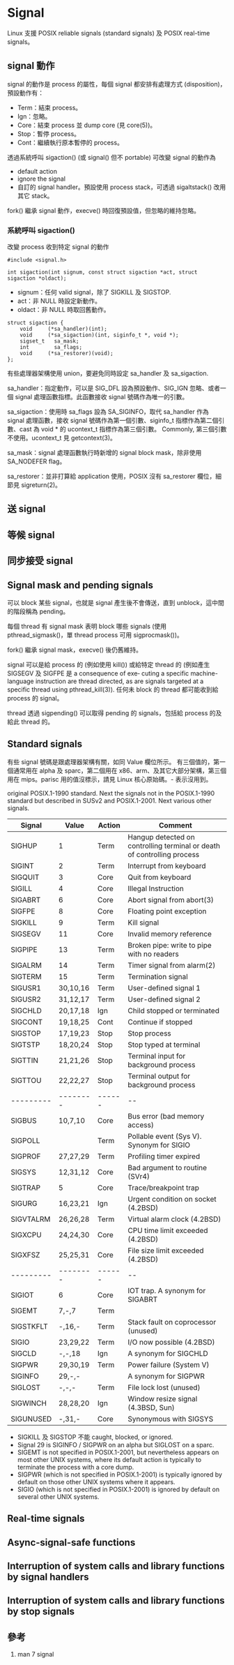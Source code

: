# Signal

Linux 支援 POSIX reliable signals (standard signals) 及 POSIX real-time signals。

## signal 動作
signal 的動作是 process 的屬性，每個 signal 都安排有處理方式 (disposition)，預設動作有：
* Term：結束 process。
* Ign：忽略。
* Core：結束 process 並 dump core (見 core(5))。
* Stop：暫停 process。
* Cont：繼續執行原本暫停的 process。

透過系統呼叫 sigaction() (或 signal() 但不 portable) 可改變 signal 的動作為
* default action
* ignore the signal
* 自訂的 signal handler。預設使用 process stack，可透過 sigaltstack() 改用其它 stack。

fork() 繼承 signal 動作，execve() 時回復預設值，但忽略的維持忽略。

### 系統呼叫 sigaction()
改變 process 收到特定 signal 的動作
```
#include <signal.h>

int sigaction(int signum, const struct sigaction *act, struct sigaction *oldact);
```
* signum：任何 valid signal，除了 SIGKILL 及 SIGSTOP.
* act：非 NULL 時設定新動作。
* oldact：非 NULL 時取回舊動作。

```
struct sigaction {
    void     (*sa_handler)(int);
    void     (*sa_sigaction)(int, siginfo_t *, void *);
    sigset_t   sa_mask;
    int        sa_flags;
    void     (*sa_restorer)(void);
};
```
有些處理器架構使用 union，要避免同時設定 sa_handler 及 sa_sigaction.

sa_handler：指定動作，可以是 SIG_DFL 設為預設動作、SIG_IGN 忽略、或者一個 signal 處理函數指標。此函數接收 signal 號碼作為唯一的引數。

sa_sigaction：使用時 sa_flags 設為 SA_SIGINFO，取代 sa_handler 作為 signal 處理函數，接收 signal 號碼作為第一個引數、siginfo_t 指標作為第二個引數、cast 為 void * 的 ucontext_t 指標作為第三個引數。
Commonly, 第三個引數不使用。ucontext_t 見 getcontext(3)。

sa_mask：signal 處理函數執行時新增的 signal block mask，除非使用 SA_NODEFER flag。

sa_restorer：並非打算給 application 使用，POSIX 沒有 sa_restorer 欄位，細節見 sigreturn(2)。

## 送 signal

## 等候 signal

## 同步接受 signal

## Signal mask and pending signals
可以 block 某些 signal，也就是 signal 產生後不會傳送，直到 unblock，這中間的階段稱為 pending。

每個 thread 有 signal mask 表明 block 哪些 signals (使用 pthread_sigmask()，單 thread process 可用 sigprocmask())。

fork() 繼承 signal mask，execve() 後仍舊維持。

signal 可以是給 process 的 (例如使用 kill()) 或給特定 thread 的 (例如產生 SIGSEGV 及 SIGFPE 是 a consequence of exe‐
       cuting a specific machine-language instruction are thread directed,  as
       are  signals  targeted  at a specific thread using pthread_kill(3)).
任何未 block 的 thread 都可能收到給 process 的 signal。

thread 透過 sigpending() 可以取得 pending 的 signals，包括給 process 的及給此 thread 的。

## Standard signals
有些 signal 號碼是跟處理器架構有關，如同 Value 欄位所示。
有三個值的，第一個通常用在 alpha 及 sparc，第二個用在 x86、arm、及其它大部分架構，第三個用在 mips。parisc 用的值沒標示，請見 Linux 核心原始碼。- 表示沒用到。

original POSIX.1-1990 standard.
       Next  the  signals  not  in  the POSIX.1-1990 standard but described in
       SUSv2 and POSIX.1-2001.
       Next various other signals.

Signal   |Value   |Action|Comment
---------|--------|------|--
SIGHUP   |    1   |Term  |Hangup detected on controlling terminal or death of controlling process
SIGINT   |    2   |Term  |Interrupt from keyboard
SIGQUIT  |    3   |Core  |Quit from keyboard
SIGILL   |    4   |Core  |Illegal Instruction
SIGABRT  |    6   |Core  |Abort signal from abort(3)
SIGFPE   |    8   |Core  |Floating point exception
SIGKILL  |    9   |Term  |Kill signal
SIGSEGV  |   11   |Core  |Invalid memory reference
SIGPIPE  |   13   |Term  |Broken pipe: write to pipe with no readers
SIGALRM  |   14   |Term  |Timer signal from alarm(2)
SIGTERM  |   15   |Term  |Termination signal
SIGUSR1  |30,10,16|Term  |User-defined signal 1
SIGUSR2  |31,12,17|Term  |User-defined signal 2
SIGCHLD  |20,17,18|Ign   |Child stopped or terminated
SIGCONT  |19,18,25|Cont  |Continue if stopped
SIGSTOP  |17,19,23|Stop  |Stop process
SIGTSTP  |18,20,24|Stop  |Stop typed at terminal
SIGTTIN  |21,21,26|Stop  |Terminal input for background process
SIGTTOU  |22,22,27|Stop  |Terminal output for background process
---------|--------|------|--
SIGBUS   |10,7,10 |Core  |Bus error (bad memory access)
SIGPOLL  |        |Term  |Pollable event (Sys V). Synonym for SIGIO
SIGPROF  |27,27,29|Term  |Profiling timer expired
SIGSYS   |12,31,12|Core  |Bad argument to routine (SVr4)
SIGTRAP  |   5    |Core  |Trace/breakpoint trap
SIGURG   |16,23,21|Ign   |Urgent condition on socket (4.2BSD)
SIGVTALRM|26,26,28|Term  |Virtual alarm clock (4.2BSD)
SIGXCPU  |24,24,30|Core  |CPU time limit exceeded (4.2BSD)
SIGXFSZ  |25,25,31|Core  |File size limit exceeded (4.2BSD)
---------|--------|------|--
SIGIOT   |   6    |Core  |IOT trap. A synonym for SIGABRT
SIGEMT   | 7,-,7  |Term  |
SIGSTKFLT| -,16,- |Term  |Stack fault on coprocessor (unused)
SIGIO    |23,29,22|Term  |I/O now possible (4.2BSD)
SIGCLD   | -,-,18 |Ign   |A synonym for SIGCHLD
SIGPWR   |29,30,19|Term  |Power failure (System V)
SIGINFO  | 29,-,- |      |A synonym for SIGPWR
SIGLOST  | -,-,-  |Term  |File lock lost (unused)
SIGWINCH |28,28,20|Ign   |Window resize signal (4.3BSD, Sun)
SIGUNUSED| -,31,- |Core  |Synonymous with SIGSYS

* SIGKILL 及 SIGSTOP 不能 caught, blocked, or ignored.
* Signal 29 is SIGINFO / SIGPWR on an alpha but SIGLOST on a sparc.
* SIGEMT is not specified in POSIX.1-2001, but  nevertheless  appears  on most  other UNIX systems, where its default action is typically to terminate the process with a core dump.
* SIGPWR (which is not specified in POSIX.1-2001) is typically ignored by default on those other UNIX systems where it appears.
* SIGIO (which is not specified in POSIX.1-2001) is ignored by default on several other UNIX systems.

## Real-time signals

## Async-signal-safe functions

## Interruption of system calls and library functions by signal handlers

## Interruption of system calls and library functions by stop signals

## 參考
1. man 7 signal
